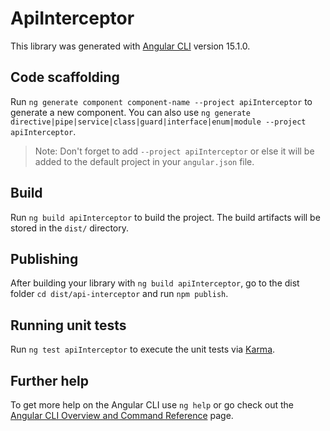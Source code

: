 # ApiInterceptor

This library was generated with [Angular CLI](https://github.com/angular/angular-cli) version 15.1.0.

## Code scaffolding

Run `ng generate component component-name --project apiInterceptor` to generate a new component. You can also use `ng generate directive|pipe|service|class|guard|interface|enum|module --project apiInterceptor`.
> Note: Don't forget to add `--project apiInterceptor` or else it will be added to the default project in your `angular.json` file. 

## Build

Run `ng build apiInterceptor` to build the project. The build artifacts will be stored in the `dist/` directory.

## Publishing

After building your library with `ng build apiInterceptor`, go to the dist folder `cd dist/api-interceptor` and run `npm publish`.

## Running unit tests

Run `ng test apiInterceptor` to execute the unit tests via [Karma](https://karma-runner.github.io).

## Further help

To get more help on the Angular CLI use `ng help` or go check out the [Angular CLI Overview and Command Reference](https://angular.io/cli) page.

